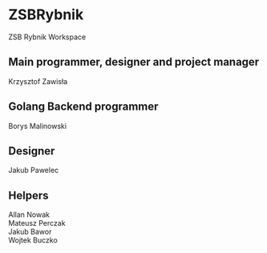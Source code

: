 # ZSBRybnik

ZSB Rybnik Workspace

## Main programmer, designer and project manager

Krzysztof Zawisła

## Golang Backend programmer

Borys Malinowski

## Designer

Jakub Pawelec

## Helpers

Allan Nowak  
Mateusz Perczak  
Jakub Bawor  
Wojtek Buczko
